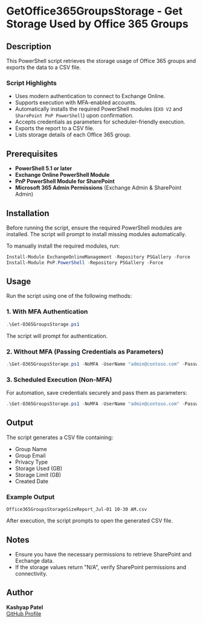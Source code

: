 # GetOffice365GroupsStorage - Get Storage Used by Office 365 Groups

## Description
This PowerShell script retrieves the storage usage of Office 365 groups and exports the data to a CSV file. 

### Script Highlights
- Uses modern authentication to connect to Exchange Online.
- Supports execution with MFA-enabled accounts.
- Automatically installs the required PowerShell modules (`EXO V2` and `SharePoint PnP PowerShell`) upon confirmation.
- Accepts credentials as parameters for scheduler-friendly execution.
- Exports the report to a CSV file.
- Lists storage details of each Office 365 group.

## Prerequisites
- **PowerShell 5.1 or later**
- **Exchange Online PowerShell Module**
- **PnP PowerShell Module for SharePoint**
- **Microsoft 365 Admin Permissions** (Exchange Admin & SharePoint Admin)

## Installation
Before running the script, ensure the required PowerShell modules are installed. The script will prompt to install missing modules automatically.

To manually install the required modules, run:
```powershell
Install-Module ExchangeOnlineManagement -Repository PSGallery -Force
Install-Module PnP.PowerShell -Repository PSGallery -Force
```

## Usage
Run the script using one of the following methods:

### 1. With MFA Authentication
```powershell
.\Get-O365GroupsStorage.ps1
```
The script will prompt for authentication.

### 2. Without MFA (Passing Credentials as Parameters)
```powershell
.\Get-O365GroupsStorage.ps1 -NoMFA -UserName "admin@contoso.com" -Password "yourpassword" -TenantName "contoso"
```

### 3. Scheduled Execution (Non-MFA)
For automation, save credentials securely and pass them as parameters:
```powershell
.\Get-O365GroupsStorage.ps1 -NoMFA -UserName "admin@contoso.com" -Password "yourpassword" -TenantName "contoso"
```

## Output
The script generates a CSV file containing:
- Group Name
- Group Email
- Privacy Type
- Storage Used (GB)
- Storage Limit (GB)
- Created Date

### Example Output
```
Office365GroupsStorageSizeReport_Jul-01 10-30 AM.csv
```

After execution, the script prompts to open the generated CSV file.

## Notes
- Ensure you have the necessary permissions to retrieve SharePoint and Exchange data.
- If the storage values return "N/A", verify SharePoint permissions and connectivity.

## Author
**Kashyap Patel**  
[GitHub Profile](https://github.com/RapidScripter)
